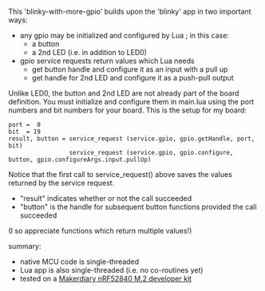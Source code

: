 
This 'blinky-with-more-gpio' builds upon the 'blinky' app in two important
ways:
 - any gpio may be initialized and configured by Lua ; in this case:
   - a button
   - a 2nd LED (i.e. in addition to LED0)
 - gpio service requests return values which Lua needs
   - get button handle and configure it as an input with a pull up
   - get handle for 2nd LED and configure it as a push-pull output

Unlike LED0, the button and 2nd LED are not already part of the board
definition. You must initialize and configure them in main.lua using the port
numbers and bit numbers for your board. This is the setup for my board:

```
port =  0
bit  = 19
result, button = service_request (service.gpio, gpio.getHandle, port, bit)
                 service_request (service.gpio, gpio.configure, button, gpio.configureArgs.input.pullUp)
```

Notice that the first call to service_request() above saves the values returned
by the service request.
 - "result" indicates whether or not the call succeeded
 - "button" is the handle for subsequent button functions provided the call succeeded

(I so appreciate functions which return multiple values!)


summary:
 - native MCU code is single-threaded
 - Lua app is also single-threaded (i.e. no co-routines yet)
 - tested on a
    [Makerdiary nRF52840 M.2 developer kit](https://makerdiary.com/products/nrf52840-m2-developer-kit)

